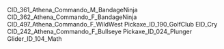 CID_361_Athena_Commando_M_BandageNinja
CID_362_Athena_Commando_F_BandageNinja
CID_497_Athena_Commando_F_WildWest
Pickaxe_ID_190_GolfClub
EID_Cry
CID_242_Athena_Commando_F_Bullseye
Pickaxe_ID_024_Plunger
Glider_ID_104_Math
